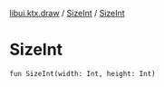 [libui.ktx.draw](../README.md) / [SizeInt](README.md) / [SizeInt](-size-int.md)

# SizeInt

`fun SizeInt(width: Int, height: Int)`
